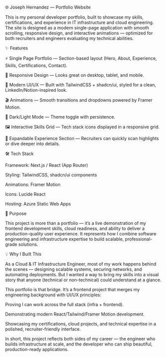 🌐 Joseph Hernandez — Portfolio Website

This is my personal developer portfolio, built to showcase my skills, certifications, and experience in IT infrastructure and cloud engineering. The site is designed as a modern single-page application with smooth scrolling, responsive design, and interactive animations — optimized for both recruiters and engineers evaluating my technical abilities.

✨ Features

⚡ Single Page Portfolio — Section-based layout (Hero, About, Experience, Skills, Certifications, Contact).

📱 Responsive Design — Looks great on desktop, tablet, and mobile.

🎨 Modern UI/UX — Built with TailwindCSS + shadcn/ui, styled for a clean, LinkedIn/Notion-inspired look.

🎬 Animations — Smooth transitions and dropdowns powered by Framer Motion.

🌙 Dark/Light Mode — Theme toggle with persistence.

🖼️ Interactive Skills Grid — Tech stack icons displayed in a responsive grid.

📂 Expandable Experience Section — Recruiters can quickly scan highlights or dive deeper into details.

🛠️ Tech Stack

Framework: Next.js / React (App Router)

Styling: TailwindCSS, shadcn/ui components

Animations: Framer Motion

Icons: Lucide React

Hosting: Azure Static Web Apps

📌 Purpose

This project is more than a portfolio — it’s a live demonstration of my frontend development skills, cloud readiness, and ability to deliver a production-quality user experience. It represents how I combine software engineering and infrastructure expertise to build scalable, professional-grade solutions.

💡 Why I Built This

As a Cloud & IT Infrastructure Engineer, most of my work happens behind the scenes — designing scalable systems, securing networks, and automating deployments. But I wanted a way to bring my skills into a visual story that anyone (technical or non-technical) could understand at a glance.

This portfolio is that bridge. It’s a frontend project that merges my engineering background with UI/UX principles:

Proving I can work across the full stack (infra + frontend).

Demonstrating modern React/Tailwind/Framer Motion development.

Showcasing my certifications, cloud projects, and technical expertise in a polished, recruiter-friendly interface.

In short, this project reflects both sides of my career — the engineer who builds infrastructure at scale, and the developer who can ship beautiful, production-ready applications.

